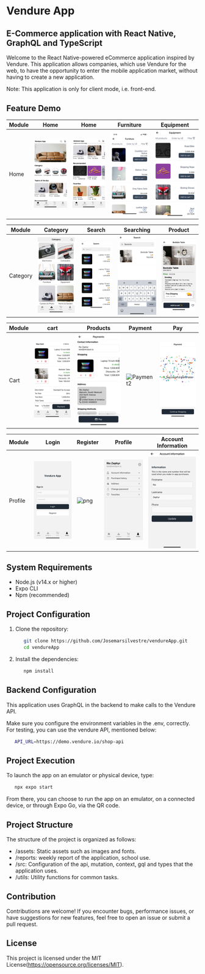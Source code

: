 <h1 style="margin: 30px 0 30px; font-weight: bold;">Vendure App</h1>
<h2>E-Commerce application with React Native, GraphQL and TypeScript</h4>

Welcome to the React Native-powered eCommerce application inspired by Vendure.
This application allows companies, which use Vendure for the web, to have the opportunity to enter the mobile application market, without having to create a new application.

Note: This application is only for client mode, i.e. front-end.

## Feature Demo
| Module | Home                                                                                        | Home                                                                                       | Furniture                                                                                        |Equipment                                                                                 |
| ------ | ---------------------------------------------------------------------------------------------- | ---------------------------------------------------------------------------------------------- | ---------------------------------------------------------------------------------------------- | ---------------------------------------------------------------------------------------------- |
| Home   | <img src="assets/feature_demo/Home/home.png" alt="Home" width="200"/> | <img src="assets/feature_demo/Home/home2.png" alt="Home2" width="200"/> | <img src="assets/feature_demo/Home/category_furniture.png" alt="Furniture" width="190"/> | <img src="assets/feature_demo/Home/category_equipment.png" alt="Equipment" width="200"/> |

| Module | Category                                                                                        | Search                                                                                       | Searching                                                                                        |Product                                                                                 |
| ------ | ---------------------------------------------------------------------------------------------- | ---------------------------------------------------------------------------------------------- | ---------------------------------------------------------------------------------------------- | ---------------------------------------------------------------------------------------------- |
| Category   | <img src="assets/feature_demo/Category/Category.png" alt="Category" width="200"/> | <img src="assets/feature_demo/Category/Button_search.png" alt="Button_search" width="200"/> | <img src="assets/feature_demo/Category/Searching.png" alt="Searching" width="200"/> | <img src="assets/feature_demo/Category/Product.png" alt="Product" width="200"/> |

| Module | cart                                                                                        | Products                                                                                       | Payment                                                                                        |Pay                                                                                 |
| ------ | ---------------------------------------------------------------------------------------------- | ---------------------------------------------------------------------------------------------- | ---------------------------------------------------------------------------------------------- | ---------------------------------------------------------------------------------------------- |
| Cart   | <img src="assets/feature_demo/Cart/Cart.png" alt="Cart" width="200"/> | <img src="assets/feature_demo/Cart/Payment_.png" alt="Payment_" width="200"/> | <img src="assets/feature_demo/Cart/Payment2.png.png" alt="Payment2" width="200"/> | <img src="assets/feature_demo/Cart/Pay.png" alt="Pay" width="200"/> |

| Module | Login                                                                                        | Register                                                                                       | Profile                                                                                        |Account Information                                                                                 |
| ------ | ---------------------------------------------------------------------------------------------- | ---------------------------------------------------------------------------------------------- | ---------------------------------------------------------------------------------------------- | ---------------------------------------------------------------------------------------------- |
| Profile   | <img src="assets/feature_demo/Profile/Login.png" alt="Login" width="200"/> | <img src="assets/feature_demo/Profile/Register_.png.png" alt="png" width="200"/> | <img src="assets/feature_demo/Profile/Profile_.png" alt="Profile_" width="200"/> | <img src="assets/feature_demo/Profile/Profile2.png" alt="Profile2" width="200"/> |



## System Requirements
   - Node.js (v14.x or higher)
   - Expo CLI
   - Npm (recommended)

## Project Configuration

1. Clone the repository:

   ```bash
      git clone https://github.com/Josemarsilvestre/vendureApp.git
      cd vendureApp
   ```
2. Install the dependencies:

   ```bash
      npm install
   ```
## Backend Configuration

This application uses GraphQL in the backend to make calls to the Vendure API.

Make sure you configure the environment variables in the .env, correctly. For testing, you can use the vendure API, mentioned below:

   ```bash
      API_URL=https://demo.vendure.io/shop-api
   ```

## Project Execution

To launch the app on an emulator or physical device, type:

   ```bash
      npx expo start
   ```

From there, you can choose to run the app on an emulator, on a connected device, or through Expo Go, via the QR code.

## Project Structure

The structure of the project is organized as follows:

   - /assets: Static assets such as images and fonts.
   - /reports: weekly report of the application, school use.
   - /src: Configuration of the api, mutation, context, gql and types that the application uses.
   - /utils: Utility functions for common tasks.

## Contribution
Contributions are welcome! If you encounter bugs, performance issues, or have suggestions for new features, feel free to open an issue or submit a pull request.

## License
This project is licensed under the MIT License(https://opensource.org/licenses/MIT).
